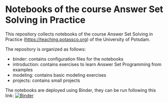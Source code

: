 # Notebooks of the course Answer Set Solving in Practice

This repository collects notebooks of the course Answer Set Solving in Practice (https://teaching.potassco.org) 
of the University of Potsdam.

The repository is organized as follows:
* binder: contains configuration files for the notebooks
* introduction: 
  contains exercises to learn Answer Set Programming from examples
* modeling:
  contains basic modeling exercises
* projects: 
  contains small projects
 
The notebooks are deployed using Binder, they can be run following this link:
[![Binder](https://mybinder.org/badge_logo.svg)](https://mybinder.org/v2/gh/potassco-asp-course/notebooks.git/javier/wip)

